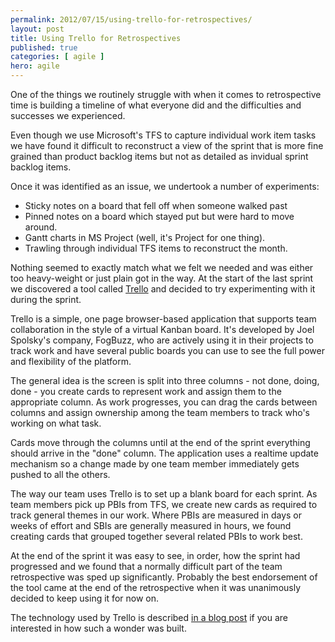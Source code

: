 ```yaml
---
permalink: 2012/07/15/using-trello-for-retrospectives/
layout: post
title: Using Trello for Retrospectives
published: true
categories: [ agile ]
hero: agile
---
```


One of the things we routinely struggle with when it comes to retrospective 
time is building a timeline of what everyone did and the difficulties and 
successes we experienced. 

Even though we use Microsoft's TFS to capture individual work item tasks 
we have found it difficult to reconstruct a view of the sprint that is more 
fine grained than product backlog items but not as detailed as invidual 
sprint backlog items. 

Once it was identified as an issue, we undertook a number of experiments: 

* Sticky notes on a board that fell off when someone walked past
* Pinned notes on a board which stayed put but were hard to move around.
* Gantt charts in MS Project (well, it's Project for one thing). 
* Trawling through individual TFS items to reconstruct the month.

Nothing seemed to exactly match what we felt we needed and was either too 
heavy-weight or just plain got in the way. At the start of the last sprint 
we discovered a tool called [Trello](https://trello.com) and decided to 
try experimenting with it during the sprint. 

Trello is a simple, one page browser-based application that supports team 
collaboration in the style of a virtual Kanban board. It's developed by Joel 
Spolsky's company, FogBuzz, who are actively using it in their projects to 
track work and have several public boards you can use to see the full power 
and flexibility of the platform. 

The general idea is the screen is split into three columns - not done, doing, 
done - you create cards to represent work and assign them to the appropriate 
column. As work progresses, you can drag the cards between columns and assign 
ownership among the team members to track who's working on what task. 

Cards move through the columns until at the end of the sprint everything 
should arrive in the "done" column. The application uses a realtime update 
mechanism so a change made by one team member immediately gets pushed to 
all the others.

The way our team uses Trello is to set up a blank board for each sprint. As 
team members pick up PBIs from TFS, we create new cards as required to track 
general themes in our work. Where PBIs are measured in days or weeks of effort 
and SBIs are generally measured in hours, we found creating cards that 
grouped together several related PBIs to work best.

At the end of the sprint it was easy to see, in order, how the sprint had 
progressed and we found that a normally difficult part of the team retrospective 
was sped up significantly. Probably the best endorsement of the tool came 
at the end of the retrospective when it was unanimously decided to keep using 
it for now on.

The technology used by Trello is described [in a blog post](http://blog.fogcreek.com/the-trello-tech-stack) 
if you are interested in how such a wonder was built. 
